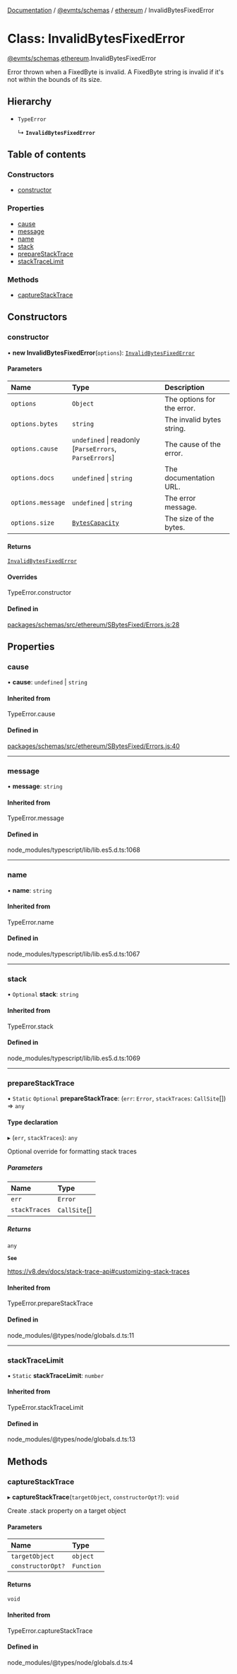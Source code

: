 [Documentation](../README.md) / [@evmts/schemas](../modules/evmts_schemas.md) / [ethereum](../modules/evmts_schemas.ethereum.md) / InvalidBytesFixedError

# Class: InvalidBytesFixedError

[@evmts/schemas](../modules/evmts_schemas.md).[ethereum](../modules/evmts_schemas.ethereum.md).InvalidBytesFixedError

Error thrown when a FixedByte is invalid.
A FixedByte string is invalid if it's not within the bounds of its size.

## Hierarchy

- `TypeError`

  ↳ **`InvalidBytesFixedError`**

## Table of contents

### Constructors

- [constructor](evmts_schemas.ethereum.InvalidBytesFixedError.md#constructor)

### Properties

- [cause](evmts_schemas.ethereum.InvalidBytesFixedError.md#cause)
- [message](evmts_schemas.ethereum.InvalidBytesFixedError.md#message)
- [name](evmts_schemas.ethereum.InvalidBytesFixedError.md#name)
- [stack](evmts_schemas.ethereum.InvalidBytesFixedError.md#stack)
- [prepareStackTrace](evmts_schemas.ethereum.InvalidBytesFixedError.md#preparestacktrace)
- [stackTraceLimit](evmts_schemas.ethereum.InvalidBytesFixedError.md#stacktracelimit)

### Methods

- [captureStackTrace](evmts_schemas.ethereum.InvalidBytesFixedError.md#capturestacktrace)

## Constructors

### constructor

• **new InvalidBytesFixedError**(`options`): [`InvalidBytesFixedError`](evmts_schemas.ethereum.InvalidBytesFixedError.md)

#### Parameters

| Name | Type | Description |
| :------ | :------ | :------ |
| `options` | `Object` | The options for the error. |
| `options.bytes` | `string` | The invalid bytes string. |
| `options.cause` | `undefined` \| readonly [`ParseErrors`, `ParseErrors`] | The cause of the error. |
| `options.docs` | `undefined` \| `string` | The documentation URL. |
| `options.message` | `undefined` \| `string` | The error message. |
| `options.size` | [`BytesCapacity`](../modules/evmts_schemas.ethereum.md#bytescapacity) | The size of the bytes. |

#### Returns

[`InvalidBytesFixedError`](evmts_schemas.ethereum.InvalidBytesFixedError.md)

#### Overrides

TypeError.constructor

#### Defined in

[packages/schemas/src/ethereum/SBytesFixed/Errors.js:28](https://github.com/evmts/evmts-monorepo/blob/main/packages/schemas/src/ethereum/SBytesFixed/Errors.js#L28)

## Properties

### cause

• **cause**: `undefined` \| `string`

#### Inherited from

TypeError.cause

#### Defined in

[packages/schemas/src/ethereum/SBytesFixed/Errors.js:40](https://github.com/evmts/evmts-monorepo/blob/main/packages/schemas/src/ethereum/SBytesFixed/Errors.js#L40)

___

### message

• **message**: `string`

#### Inherited from

TypeError.message

#### Defined in

node_modules/typescript/lib/lib.es5.d.ts:1068

___

### name

• **name**: `string`

#### Inherited from

TypeError.name

#### Defined in

node_modules/typescript/lib/lib.es5.d.ts:1067

___

### stack

• `Optional` **stack**: `string`

#### Inherited from

TypeError.stack

#### Defined in

node_modules/typescript/lib/lib.es5.d.ts:1069

___

### prepareStackTrace

▪ `Static` `Optional` **prepareStackTrace**: (`err`: `Error`, `stackTraces`: `CallSite`[]) => `any`

#### Type declaration

▸ (`err`, `stackTraces`): `any`

Optional override for formatting stack traces

##### Parameters

| Name | Type |
| :------ | :------ |
| `err` | `Error` |
| `stackTraces` | `CallSite`[] |

##### Returns

`any`

**`See`**

https://v8.dev/docs/stack-trace-api#customizing-stack-traces

#### Inherited from

TypeError.prepareStackTrace

#### Defined in

node_modules/@types/node/globals.d.ts:11

___

### stackTraceLimit

▪ `Static` **stackTraceLimit**: `number`

#### Inherited from

TypeError.stackTraceLimit

#### Defined in

node_modules/@types/node/globals.d.ts:13

## Methods

### captureStackTrace

▸ **captureStackTrace**(`targetObject`, `constructorOpt?`): `void`

Create .stack property on a target object

#### Parameters

| Name | Type |
| :------ | :------ |
| `targetObject` | `object` |
| `constructorOpt?` | `Function` |

#### Returns

`void`

#### Inherited from

TypeError.captureStackTrace

#### Defined in

node_modules/@types/node/globals.d.ts:4
